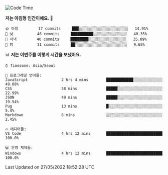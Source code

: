 <!--START_SECTION:waka-->
![Code Time](http://img.shields.io/badge/Code%20Time-0%20secs-blue)

**저는 아침형 인간이에요. 🐤** 

```text
🌞 아침         17 commits     ███░░░░░░░░░░░░░░░░░░░░░░   14.91% 
🌆 낮　         46 commits     ██████████░░░░░░░░░░░░░░░   40.35% 
🌃 저녁         40 commits     ████████░░░░░░░░░░░░░░░░░   35.09% 
🌙 밤　         11 commits     ██░░░░░░░░░░░░░░░░░░░░░░░   9.65%

```


📊 **저는 이번주를 이렇게 시간을 보냈어요.** 

```text
⌚︎ Timezone: Asia/Seoul

💬 프로그래밍 언어들: 
JavaScript               2 hrs 4 mins        ████████████░░░░░░░░░░░░░   49.08% 
CSS                      58 mins             █████░░░░░░░░░░░░░░░░░░░░   22.99% 
JSON                     49 mins             █████░░░░░░░░░░░░░░░░░░░░   19.54% 
Pug                      13 mins             █░░░░░░░░░░░░░░░░░░░░░░░░   5.4% 
Markdown                 6 mins              ░░░░░░░░░░░░░░░░░░░░░░░░░   2.45%

🔥 에디터들: 
VS Code                  4 hrs 12 mins       █████████████████████████   100.0%

💻 운영 체제들: 
Windows                  4 hrs 12 mins       █████████████████████████   100.0%

```


 Last Updated on 27/05/2022 18:52:28 UTC
<!--END_SECTION:waka-->
